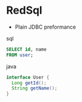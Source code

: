 RedSql
========

* Plain JDBC preformance 

sql
```sql
SELECT id, name
FROM user;
```

java
```java
interface User {
  Long getId();
  String getName();
}
```
